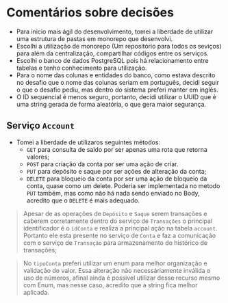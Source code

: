 # Comentários sobre decisões

- Para inicio mais ágil do desenvolvimento, tomei a liberdade de utilizar uma estrutura de pastas em monorepo que desenvolvi.
- Escolhi a utilização de monorepo (Um repositório para todos os seviços) para além da centralização, compartilhar códigos entre os serviços.
- Escolhi o banco de dados PostgreSQL pois há relacionamento entre tabelas e tenho conhecimento para utilização.
- Para o nome das colunas e entidades do banco, como estava descrito no desafio que o nome das colunas seriam em português, decidi seguir o que o desafio pediu, mas dentro do sistema preferi manter em inglês.
- O ID sequencial é menos seguro, portanto, decidi utilizar o UUID que é uma string gerada de forma aleatória, o que gera maior segurança.

## Serviço `Account`

- Tomei a liberdade de utilizaros seguintes métodos:
  - `GET` para consulta de saldo por ser apenas uma rota que retorna valores;
  - `POST` para criação da conta por ser uma ação de criar.
  - `PUT` para depósito e saque por ser ações de alteração da conta;
  - `DELETE` para bloqueio da conta por ser uma ação de bloqueio da conta, quase como um delete. Poderia ser implementada no metodo `PUT` também, mas como não há nada sendo enviado no Body, acredito que o `DELETE` é mais adequado.

> Apesar de as operações de `Depósito` e `Saque` serem transações e caberem corretamente dentro do serviço de `Transações` o principal identificador é o `idConta` e realiza a principal ação na tabela `account`. Portanto ele esta presente no serviço de `Conta` e faz a comunicação com o serviço de `Transação` para armazenamento do histórico de transações;

> No `tipoConta` preferi utilizar um enum para melhor organização e validação do valor. Essa alteração não necessáriamente inválida o uso de números, afinal ainda é possivel utilizar desse recurso mesmo com Enum, mas nesse caso, acredito que a string fica melhor aplicada.
